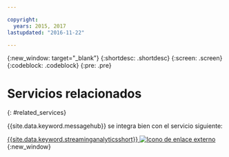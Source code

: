 ```yaml
---

copyright:
  years: 2015, 2017
lastupdated: "2016-11-22"

---
```


{:new_window: target="_blank"}
{:shortdesc: .shortdesc}
{:screen: .screen}
{:codeblock: .codeblock}
{:pre: .pre}



# Servicios relacionados
{: #related_services}

{{site.data.keyword.messagehub}} se integra bien con el servicio siguiente:

 [{{site.data.keyword.streaminganalyticsshort}} ![Icono de enlace externo](../../icons/launch-glyph.svg "Icono de enlace externo")](https://developer.ibm.com/messaging/2015/12/07/streaminganalyticsmessagehub/){:new_window} 
 
 
 
 

